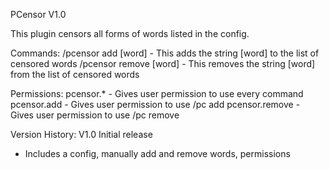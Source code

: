 PCensor V1.0

This plugin censors all forms of words listed in the config.

Commands:
  /pcensor add [word]
    - This adds the string [word] to the list of censored words
  /pcensor remove [word]
    - This removes the string [word] from the list of censored words

Permissions:
  pcensor.*
    - Gives user permission to use every command
  pcensor.add
    - Gives user permission to use /pc add
  pcensor.remove
    - Gives user permission to use /pc remove
	
Version History:
V1.0 Initial release
  - Includes a config, manually add and remove words, permissions